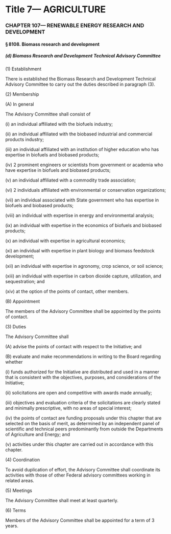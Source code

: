 
# Title 7— AGRICULTURE
### CHAPTER 107— RENEWABLE ENERGY RESEARCH AND DEVELOPMENT
#### § 8108. Biomass research and development
##### (d) Biomass Research and Development Technical Advisory Committee

(1) Establishment

There is established the Biomass Research and Development Technical Advisory Committee to carry out the duties described in paragraph (3).

(2) Membership

(A) In general

The Advisory Committee shall consist of

(i) an individual affiliated with the biofuels industry;

(ii) an individual affiliated with the biobased industrial and commercial products industry;

(iii) an individual affiliated with an institution of higher education who has expertise in biofuels and biobased products;

(iv) 2 prominent engineers or scientists from government or academia who have expertise in biofuels and biobased products;

(v) an individual affiliated with a commodity trade association;

(vi) 2 individuals affiliated with environmental or conservation organizations;

(vii) an individual associated with State government who has expertise in biofuels and biobased products;

(viii) an individual with expertise in energy and environmental analysis;

(ix) an individual with expertise in the economics of biofuels and biobased products;

(x) an individual with expertise in agricultural economics;

(xi) an individual with expertise in plant biology and biomass feedstock development;

(xii) an individual with expertise in agronomy, crop science, or soil science;

(xiii) an individual with expertise in carbon dioxide capture, utilization, and sequestration; and

(xiv) at the option of the points of contact, other members.

(B) Appointment

The members of the Advisory Committee shall be appointed by the points of contact.

(3) Duties

The Advisory Committee shall

(A) advise the points of contact with respect to the Initiative; and

(B) evaluate and make recommendations in writing to the Board regarding whether

(i) funds authorized for the Initiative are distributed and used in a manner that is consistent with the objectives, purposes, and considerations of the Initiative;

(ii) solicitations are open and competitive with awards made annually;

(iii) objectives and evaluation criteria of the solicitations are clearly stated and minimally prescriptive, with no areas of special interest;

(iv) the points of contact are funding proposals under this chapter that are selected on the basis of merit, as determined by an independent panel of scientific and technical peers predominantly from outside the Departments of Agriculture and Energy; and

(v) activities under this chapter are carried out in accordance with this chapter.

(4) Coordination

To avoid duplication of effort, the Advisory Committee shall coordinate its activities with those of other Federal advisory committees working in related areas.

(5) Meetings

The Advisory Committee shall meet at least quarterly.

(6) Terms

Members of the Advisory Committee shall be appointed for a term of 3 years.
